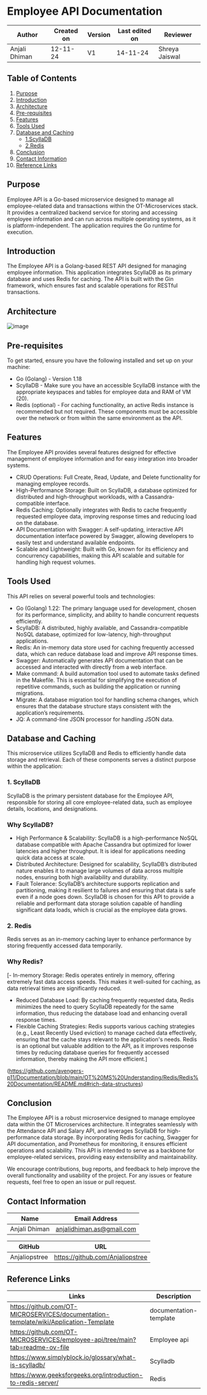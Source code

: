 # Employee API Documentation 

| **Author** | **Created on** | **Version** | **Last edited on** | **Reviewer** |
|------------|----------------|-------------------|---------------------|----------|
| Anjali Dhiman  | 12-11-24      | V1  | 14-11-24           | Shreya Jaiswal |


## Table of Contents
1. [Purpose](#purpose)
2. [Introduction](#introduction)
3. [Architecture](#architecture)
4. [Pre-requisites](#pre-requisites)
5. [Features](#features)
6. [Tools Used](#tools-used)
7. [Database and Caching](#database-and-caching)
   - [1.ScyllaDB](#1.scylladb)
   - [2.Redis](#2.redis)
8. [Conclusion](#conclusion)
9. [Contact Information](#contact-information)
10. [Reference Links](#reference-links)

## Purpose
Employee API is a Go-based microservice designed to manage all employee-related data and transactions within the OT-Microservices stack. It provides a centralized backend service for storing and accessing employee information and can run across multiple operating systems, as it is platform-independent. The application requires the Go runtime for execution.


## Introduction

The Employee API is a Golang-based REST API designed for managing employee information. This application integrates ScyllaDB as its primary database and uses Redis for caching. The API is built with the Gin framework, which ensures fast and scalable operations for RESTful transactions.


## Architecture
![image](https://github.com/user-attachments/assets/50d18e52-0e94-48d3-9db7-28ba439e819f)

## Pre-requisites
To get started, ensure you have the following installed and set up on your machine:

- Go (Golang) - Version 1.18
- ScyllaDB - Make sure you have an accessible ScyllaDB instance with the appropriate keyspaces and tables for employee data and RAM of VM (20).
- Redis (optional) - For caching functionality, an active Redis instance is recommended but not required.
These components must be accessible over the network or from within the same environment as the API.

## Features
The Employee API provides several features designed for effective management of employee information and for easy integration into broader systems.

- CRUD Operations: Full Create, Read, Update, and Delete functionality for managing employee records.
- High-Performance Storage: Built on ScyllaDB, a database optimized for distributed and high-throughput workloads, with a Cassandra-compatible interface.
- Redis Caching: Optionally integrates with Redis to cache frequently requested employee data, improving response times and reducing load on the database.
- API Documentation with Swagger: A self-updating, interactive API documentation interface powered by Swagger, allowing developers to easily test and understand available endpoints.
- Scalable and Lightweight: Built with Go, known for its efficiency and concurrency capabilities, making this API scalable and suitable for handling high request volumes.

## Tools Used
This API relies on several powerful tools and technologies:

- Go (Golang) 1.22: The primary language used for development, chosen for its performance, simplicity, and ability to handle concurrent requests efficiently.
- ScyllaDB: A distributed, highly available, and Cassandra-compatible NoSQL database, optimized for low-latency, high-throughput applications.
- Redis: An in-memory data store used for caching frequently accessed data, which can reduce database load and improve API response times.
- Swagger: Automatically generates API documentation that can be accessed and interacted with directly from a web interface.
- Make command: A build automation tool used to automate tasks defined in the Makefile. This is essential for simplifying the execution of repetitive commands, such as building the application or running migrations.
- Migrate: A database migration tool for handling schema changes, which ensures that the database structure stays consistent with the application’s requirements.
- JQ: A command-line JSON processor for handling JSON data.



## Database and Caching
This microservice utilizes ScyllaDB and Redis to efficiently handle data storage and retrieval. Each of these components serves a distinct purpose within the application:

### 1. ScyllaDB
ScyllaDB is the primary persistent database for the Employee API, responsible for storing all core employee-related data, such as employee details, locations, and designations.

### Why ScyllaDB?
- High Performance & Scalability: ScyllaDB is a high-performance NoSQL database compatible with Apache Cassandra but optimized for lower latencies and higher throughput. It is ideal for applications needing quick data access at scale.
- Distributed Architecture: Designed for scalability, ScyllaDB’s distributed nature enables it to manage large volumes of data across multiple nodes, ensuring both high availability and durability.
- Fault Tolerance: ScyllaDB’s architecture supports replication and partitioning, making it resilient to failures and ensuring that data is safe even if a node goes down.
ScyllaDB is chosen for this API to provide a reliable and performant data storage solution capable of handling significant data loads, which is crucial as the employee data grows.

### 2. Redis
Redis serves as an in-memory caching layer to enhance performance by storing frequently accessed data temporarily.

### Why Redis?
[- In-memory Storage: Redis operates entirely in memory, offering extremely fast data access speeds. This makes it well-suited for caching, as data retrieval times are significantly reduced.
- Reduced Database Load: By caching frequently requested data, Redis minimizes the need to query ScyllaDB repeatedly for the same information, thus reducing the database load and enhancing overall response times.
- Flexible Caching Strategies: Redis supports various caching strategies (e.g., Least Recently Used eviction) to manage cached data effectively, ensuring that the cache stays relevant to the application's needs.
Redis is an optional but valuable addition to the API, as it improves response times by reducing database queries for frequently accessed information, thereby making the API more efficient.]

(https://github.com/avengers-p11/Documentation/blob/main/OT%20MS%20Understanding/Redis/Redis%20Documentation/README.md#rich-data-structures)

## Conclusion
The Employee API is a robust microservice designed to manage employee data within the OT Microservices architecture. It integrates seamlessly with the Attendance API and Salary API, and leverages ScyllaDB for high-performance data storage. By incorporating Redis for caching, Swagger for API documentation, and Prometheus for monitoring, it ensures efficient operations and scalability. This API is intended to serve as a backbone for employee-related services, providing easy extensibility and maintainability.

We encourage contributions, bug reports, and feedback to help improve the overall functionality and usability of the project. For any issues or feature requests, feel free to open an issue or pull request.

## Contact Information
| Name| Email Address      |
|-----|--------------------------|
| Anjali Dhiman | anjalidhiman.as@gmail.com |

| GitHub | URL |
|----------|---------|
|  Anjaliopstree  |  https://github.com/Anjaliopstree  |


## Reference Links
| Links | Description      |
|-----  |--------------------------|
| https://github.com/OT-MICROSERVICES/documentation-template/wiki/Application-Template | documentation-template |
| https://github.com/OT-MICROSERVICES/employee-api/tree/main?tab=readme-ov-file | Employee api | 
| https://www.simplyblock.io/glossary/what-is-scylladb/    | Scylladb |
| https://www.geeksforgeeks.org/introduction-to-redis-server/ | Redis |
